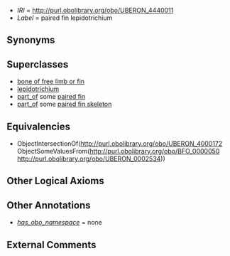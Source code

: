  * *IRI* = http://purl.obolibrary.org/obo/UBERON_4440011
 * *Label* = paired fin lepidotrichium

## Synonyms


## Superclasses

 * [bone of free limb or fin](../../UBERON/75/UBERON_0004375.md)
 * [lepidotrichium](../../UBERON/72/UBERON_4000172.md)
 * [part_of](../../BFO/50/BFO_0000050.md) some [paired fin](../../UBERON/34/UBERON_0002534.md)
 * [part_of](../../BFO/50/BFO_0000050.md) some [paired fin skeleton](../../UBERON/13/UBERON_0010713.md)

## Equivalencies

 * ObjectIntersectionOf(<http://purl.obolibrary.org/obo/UBERON_4000172> ObjectSomeValuesFrom(<http://purl.obolibrary.org/obo/BFO_0000050> <http://purl.obolibrary.org/obo/UBERON_0002534>))

## Other Logical Axioms


## Other Annotations

 * *[has_obo_namespace](../../ce/oboInOwl#hasOBONamespace.md)* = none

## External Comments

